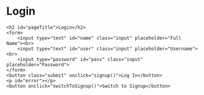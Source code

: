 <html>
<head>
    <meta charset="UTF-8">
    <meta name="viewport" content="width=device-width, initial-scale=1.0">
    <h1>Login</h1>
</head>
<div class="form-container">

    <h2 id="pageTitle">Login</h2>
    <form>
        <input type="text" id="name" class="input" placeholder="Full Name"><br>
        <input type="text" id="user" class="input" placeholder="Username"><br>
        <input type="password" id="pass" class="input" placeholder="Password">
    </form>
    <button class="submit" onclick="signup()">Log In</button>
    <p id="error"></p>
    <button onclick="switchToSignup()">Switch to Signup</button>
</div>
<script>
function switchToSignup() {
    window.location.href = "http://127.0.0.1:4100/frontcasts/signup.html";
}
function signup() {
    data = {
        "name": document.getElementById("name").value,
        "uid": document.getElementById("user").value,
        "password": document.getElementById("pass").value
    }
    let options = {
        method: 'POST',
        headers: {
            'Content-Type': 'application/json;charset=utf-8'
        },
        body: JSON.stringify(data),
        credentials: 'include'
    }
    fetch('http://127.0.0.1:8086/api/users/authenticate', options)
    .then(response => {
        if (response.ok) {
            // Handle successful login
            const headers = response.headers;
            const headerEntries = [...headers.entries()]
            console.log('Response Headers:', headerEntries)
            console.log('All Cookies:', document.cookie);
            document.getElementById("error").innerHTML = ""
            const jwtCookie = getCookie('jwt');
            if (jwtCookie) {
                console.log('JWT Token:', jwtCookie);
            } else {
                console.log('JWT Token not found');
            }
            // Redirect to the desired page after successful login
            window.location.href = "http://127.0.0.1:4100/frontcasts/";
        }
        else {
            // Handle incorrect login information
            document.getElementById("error").innerHTML = "Incorrect Login Information";
            // You can also redirect to an error page or display a 403 error here
        }
    })
    .catch(error => {
        console.error("Error:", error);
    });
}

function getCookie(name) {
    const value = `; ${document.cookie}`;
    const parts = value.split(`; ${name}=`);
    if (parts.length === 2) return parts.pop().split(';').shift();
}
</script>
</html>
